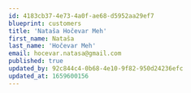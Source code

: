 ```yaml
---
id: 4183cb37-4e73-4a0f-ae68-d5952aa29ef7
blueprint: customers
title: 'Nataša Hočevar Meh'
first_name: Nataša
last_name: 'Hočevar Meh'
email: hocevar.natasa@gmail.com
published: true
updated_by: 92c844c4-0b68-4e10-9f82-950d24236efc
updated_at: 1659600156
---
```

